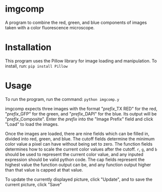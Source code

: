 # imgcomp
A program to combine the red, green, and blue components of images taken with a
color fluorescence microscope.

# Installation
This program uses the Pillow library for image loading and manipulation. 
To install, run:
`pip install Pillow`

# Usage
To run the program, run the command:
`python imgcomp.y`

imgcomp expects three images with the format "*prefix*_TX RED" for the red,
"*prefix*_GFP" for the green, and "*prefix*_DAPI" for the blue. Its output will
be "*prefix*_Composite". Enter the *prefix* into the "Image Prefix" field and
click "Load" to load the images.

Once the images are loaded, there are nine fields which can be filled in,
divided into red, green, and blue. The cutoff fields determine the minimum color
value a pixel can have without being set to zero. The function fields determines
how to scale the current color values after the cutoff. `r`, `g`, and `b` should
be used to represent the current color value, and any inputed expression should
be valid python code. The cap fields represent the highest value the function
output can be, and any function output higher than that value is capped at that
value.

To update the currently displayed picture, click "Update", and to save the
current picture, click "Save"
